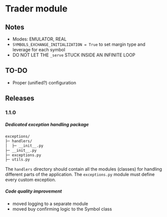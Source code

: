 # Trader module

## Notes
- Modes: EMULATOR, REAL
- ```SYMBOLS_EXCHANGE_INITIALIZATION = True``` to set margin type and leverage for each symbol
- DO NOT LET THE ```_serve``` STUCK INSIDE AN INFINITE LOOP

## TO-DO
- Proper (unified?) configuration

## Releases

### 1.1.0
##### Dedicated exception handling package
```bash
exceptions/
├─ handlers/
│  ├─ __init__.py
├─ __init__.py
├─ exceptions.py
├─ utils.py
```
The ```handlers``` directory should contain all the modules (classes) for handling different parts of the application. The ```exceptions.py``` module must define every custom exception.
##### Code quality improvement
- moved logging to a separate module
- moved buy confirming logic to the Symbol class